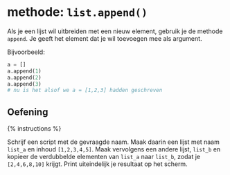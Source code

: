 # methode: `list.append()`
Als je een lijst wil uitbreiden met een nieuw element, gebruik je de methode `append`. Je geeft het element dat je wil toevoegen mee als argument.

Bijvoorbeeld:
```python
a = []
a.append(1)
a.append(2)
a.append(3)
# nu is het alsof we a = [1,2,3] hadden geschreven
```

## Oefening
{% instructions %}

Schrijf een script met de gevraagde naam. Maak daarin een lijst met naam `list_a` en inhoud `[1,2,3,4,5]`. Maak vervolgens een andere lijst, `list_b` en kopieer de verdubbelde elementen van `list_a` naar `list_b`, zodat je `[2,4,6,8,10]` krijgt. Print uiteindelijk je resultaat op het scherm.
